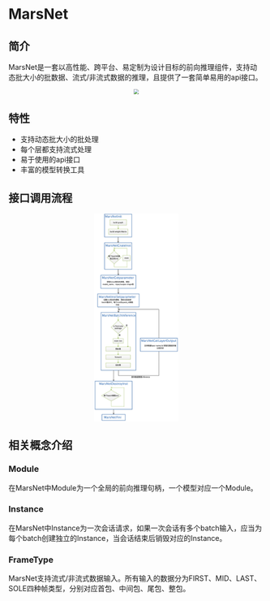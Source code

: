 # MarsNet

## 简介

MarsNet是一套以高性能、跨平台、易定制为设计目标的前向推理组件，支持动态批大小的批数据、流式/非流式数据的推理，且提供了一套简单易用的api接口。

<div align="center" style="zoom:60%;"><img src="./arch.png"/></div>
<!-- ![marsnet_arch](./arch.png) -->

## 特性

- 支持动态批大小的批处理
- 每个层都支持流式处理
- 易于使用的api接口
- 丰富的模型转换工具

## 接口调用流程

<div align="center" style="zoom:40%;"><img src="./api.png"/></div>
<!-- ![marsnet_api](./api.png) -->

## 相关概念介绍

### Module

在MarsNet中Module为一个全局的前向推理句柄，一个模型对应一个Module。

### Instance

在MarsNet中Instance为一次会话请求，如果一次会话有多个batch输入，应当为每个batch创建独立的Instance，当会话结束后销毁对应的Instance。

### FrameType

MarsNet支持流式/非流式数据输入。所有输入的数据分为FIRST、MID、LAST、SOLE四种帧类型，分别对应首包、中间包、尾包、整包。
